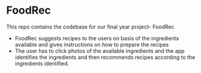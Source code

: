 # FoodRec 
This repo contains the codebase for our final year project- FoodRec 
- FoodRec suggests recipes to the users on basis of the ingredients available and gives instructions on how to prepare the recipes
- The user has to click photos of the available ingredients and the app identifies the ingredients and then recommends recipes according to the ingredients identified.
